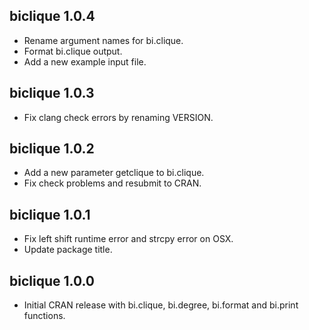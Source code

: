 biclique 1.0.4
--------------
* Rename argument names for bi.clique.
* Format bi.clique output.
* Add a new example input file.

biclique 1.0.3
--------------
* Fix clang check errors by renaming VERSION.

biclique 1.0.2
--------------
* Add a new parameter getclique to bi.clique.
* Fix check problems and resubmit to CRAN.

biclique 1.0.1
--------------
* Fix left shift runtime error and strcpy error on OSX.
* Update package title.

biclique 1.0.0
--------------
* Initial CRAN release with bi.clique, bi.degree, bi.format and bi.print functions.